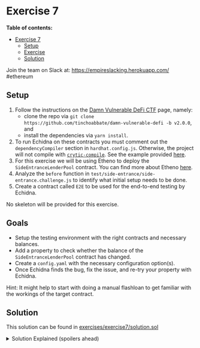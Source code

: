 # Exercise 7

**Table of contents:**

- [Exercise 7](#exercise-7)
  - [Setup](#setup)
  - [Exercise](#exercise)
  - [Solution](#solution)

Join the team on Slack at: https://empireslacking.herokuapp.com/ #ethereum

## Setup

1. Follow the instructions on the [Damn Vulnerable DeFi CTF][ctf] page, namely:
    - clone the repo via `git clone https://github.com/tinchoabbate/damn-vulnerable-defi -b v2.0.0`, and
    - install the dependencies via `yarn install`.
2. To run Echidna on these contracts you must comment out the `dependencyCompiler` section in `hardhat.config.js`. Otherwise, the project will not compile with [`crytic-compile`](https://github.com/crytic/crytic-compile). See the example provided [here](./exercises/exercise7/example.hardhat.config.ts).
3. For this exercise we will be using Etheno to deploy the `SideEntranceLenderPool` contract. You can find more about Etheno [here](./end-to-end-testing.md).
4. Analyze the `before` function in `test/side-entrance/side-entrance.challenge.js` to identify what initial setup needs to be done.
5. Create a contract called `E2E` to be used for the end-to-end testing by Echidna.

No skeleton will be provided for this exercise.

## Goals

- Setup the testing environment with the right contracts and necessary balances.
- Add a property to check whether the balance of the `SideEntranceLenderPool` contract has changed.
- Create a `config.yaml` with the necessary configuration option(s).
- Once Echidna finds the bug, fix the issue, and re-try your property with Echidna.

Hint: It might help to start with doing a manual flashloan to get familiar with the workings of the target contract.
## Solution

This solution can be found in [exercises/exercise7/solution.sol](./exercises/exercise7/solution.sol)

[ctf]: https://www.damnvulnerabledefi.xyz/

<details>
<summary>Solution Explained (spoilers ahead)</summary>

The goal of the side entrance challenge is to realize that you can use the `deposit` function to repay your flashloan. With the current implementation the lender pool has no way of knowing if those funds are from borrowed funds or "normal" funds.
  
We instruct Echidna to do a flashloan. Using the `setEnableWithdraw` and `setEnableDeposit` Echidna will search for function(s) to call inside the flashloan callback to try and break the `testPoolBalance` property.

Example deployment script using Hardhat:
```javascript
const hre = require("hardhat");
const ethers = hre.ethers;

async function main() {
  const ETHER_IN_POOL = ethers.utils.parseEther("1000");

  [deployer, attacker] = await ethers.getSigners();

  const SideEntranceLenderPoolFactory = await ethers.getContractFactory(
    "SideEntranceLenderPool",
    deployer
  );

  pool = await SideEntranceLenderPoolFactory.deploy();
  await pool.deployed();
  console.log(`pool address ${pool.address}`);

  await this.pool.deposit({ value: ETHER_IN_POOL });

}

main()
  .then(() => process.exit(0))
  .catch((error) => {
    console.error(error);
    process.exit(1);
  });
```
Make sure to add a localhost network to be able to deploy to Etheno. Example for Hardhat:
```javascript
  networks: {
    localhost: {
      url: "http://127.0.0.1:8545",
    },
  }
```

Now deploy to Etheno:
```shell
npx hardhat run scripts/deploy.js --network localhost
```

Don't forget to copy the initialization JSON file from Etheno to your fuzzing environment!
  
Example Echidna output:
```
$ echidna-test . --contract E2E --config config.yaml
...
testPoolBalance(): failed!💥
  Call sequence, shrinking (3003/5000):
    setEnableDeposit(true,208)
    flashLoan(1)
    withdraw()
    testPoolBalance()
...
```
</details>


